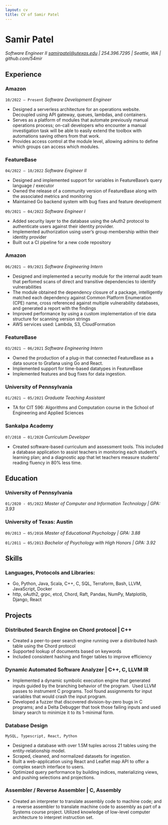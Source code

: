 ```yaml
---
layout: cv
title: CV of Samir Patel
---
```


# Samir Patel

*Software Engineer II*
*samirpatel@utexas.edu | 254.396.7295 | Seattle, WA | github.com/54mir*

  
## Experience


### Amazon

`10/2022 – Present`
*Software Development Engineer*
- Designed a serverless architecture for an operations website. Decoupled using API gateway, queues, lambdas, and containers.  
- Serves as a platform of modules that automate previously manual operations process; on-call developers who encounter a manual investigation task will be able to easily extend the toolbox with automations saving others from that work.  
- Provides access control at the module level, allowing admins to define which groups can access which modules. 

  
### FeatureBase 

`04/2022 – 10/2022`
*Software Engineer II*
- Designed and implemented support for variables in FeatureBase’s query language / executor 
- Owned the release of a community version of FeatureBase along with the associated metrics and monitoring 
- Maintained Go backend system with bug fixes and feature development   

`09/2021 – 04/2022`
*Software Engineer I*
- Added security layer to the database using the oAuth2 protocol to authenticate users against their identity provider.  
- Implemented authorization using user’s group membership within their identity provider 
- Built out a CI pipeline for a new code repository   


### Amazon

`06/2021 – 09/2021`
*Software Engineering Intern*
- Designed and implemented a security module for the internal audit team that perfomed scans of direct and transitive dependencies to identify vulnerabilities
- The module obtained the dependency closure of a package, intelligently matched each dependency against Common Platform Enumeration (CPE) name, cross referenced against multiple vulnerability databases, and generated a report with the findings 
- Improved performance by using a custom implementation of trie data structure for scanning version strings
- AWS services used: Lambda, S3, CloudFormation 

  
### FeatureBase

`03/2021 – 06/2021`
*Software Engineering Intern* 
- Owned the production of a plug-in that connected FeatureBase as a data source to Grafana using Go and React. 
- Implemented support for time-based datatypes in FeatureBase
- Implemented features and bug fixes for data ingestion. 

  

### University of Pennsylvania

`01/2021 – 05/2021`
*Graduate Teaching Assistant*
- TA for CIT 596: Algorithms and Computation course in the School of Engineering and Applied Sciences 

### Sankalpa Academy

`07/2018 – 01/2020`
*Curriculum Developer*
- Created software-based curriculum and assessment tools. This included a database application to assist teachers in monitoring each student’s learning plan; and a diagnostic app that let teachers measure students’ reading fluency in 80% less time. 

## Education

 
### University of Pennsylvania

`01/2020 - 05/2022`
*Master of Computer and Information Technology | GPA: 3.93*


  
### University of Texas: Austin

`09/2013 – 05/2016`
*Master of Educational Psychology | GPA: 3.88*
 

`01/2011 – 05/2013`
*Bachelor of Psychology with High Honors | GPA: 3.92*
  

## Skills 

  
### Languages, Protocols and Libraries:
- Go, Python, Java, Scala, C++, C, SQL, Terraform, Bash, LLVM, JavaScript, Docker 
- http, oAuth2, grpc, etcd, Chord, Raft, Pandas, NumPy, Matplotlib, Django, React 


## Projects 


### Distributed Search Engine on Chord protocol | C++ 

  

- Created a peer-to-peer search engine running over a distributed hash table using the Chord protocol 
- Supported lookup of documents based on keywords 
- Included consistent hashing and finger tables to improve efficiency  

  

### Dynamic Automated Software Analyzer | C++, C, LLVM IR 

  

- Implemented a dynamic symbolic execution engine that generated inputs guided by the branching behavior of the program.  Used LLVM passes to instrument C programs. Tool found assignments for input variables that would crash the input program. 
- Developed a fuzzer that discovered division-by-zero bugs in C programs; and a Delta Debugger that took those failing inputs and used binary search to minimize it to its 1-minimal form. 

  

### Database Design
`MySQL, Typescript, React, Python` 
- Designed a database with over 1.5M tuples across 21 tables using the entity-relationship model.  
- Scraped, cleaned, and normalized datasets for ingestion. 
- Built a web-application using React and Leaflet map API to offer a complex search interface to users.  
- Optimized query performance by building indices, materializing views, and pushing selections and projections. 

  

### Assembler / Reverse Assembler | C, Assembly  

  

- Created an interpreter to translate assembly code to machine code; and a reverse assembler to translate machine code to assembly as part of a Systems course project. Utilized knowledge of low-level computer architecture to interpret instruction set.